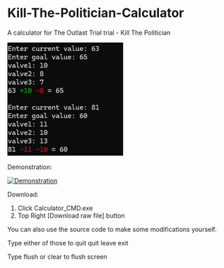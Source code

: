 # Kill-The-Politician-Calculator
A calculator for The Outlast Trial trial - Kill The Politician

![Thumbnail](https://github.com/ElaJustEla/Kill-The-Politician-Calculator/blob/main/Thumbnail/Thumb.png)

Demonstration:

[![Demonstration](https://img.youtube.com/vi/pM6Uad-y_Fw/0.jpg)](https://youtu.be/pM6Uad-y_Fw)


Download:
1. Click Calculator_CMD.exe
2. Top Right [Download raw file] button

You can also use the source code to make some modifications yourself.

Type either of those to quit
quit
leave
exit

Type flush or clear to flush screen
